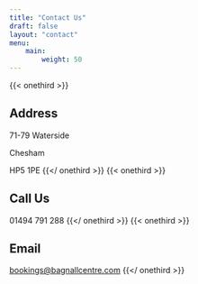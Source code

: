 ```yaml
---
title: "Contact Us"
draft: false
layout: "contact"
menu: 
    main:
        weight: 50
---
```

{{< onethird >}}
## Address

71-79 Waterside

Chesham

HP5 1PE
{{</ onethird >}}
{{< onethird >}}
## Call Us

01494 791 288
{{</ onethird >}}
{{< onethird >}}
## Email

[bookings@bagnallcentre.com](mailto:bookings@bagnallcentre.com)
{{</ onethird >}}